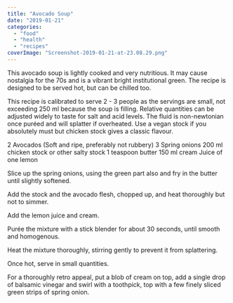 ```yaml
---
title: "Avocado Soup"
date: "2019-01-21"
categories: 
  - "food"
  - "health"
  - "recipes"
coverImage: "Screenshot-2019-01-21-at-23.08.29.png"
---
```


This avocado soup is lightly cooked and very nutritious. It may cause nostalgia for the 70s and is a vibrant bright institutional green. The recipe is designed to be served hot, but can be chilled too.

This recipe is calibrated to serve 2 - 3 people as the servings are small, not exceeding 250 ml because the soup is filling. Relative quantities can be adjusted widely to taste for salt and acid levels. The fluid is non-newtonian once puréed and will splatter if overheated. Use a vegan stock if you absolutely must but chicken stock gives a classic flavour.

2 Avocados (Soft and ripe, preferably not rubbery) 3 Spring onions 200 ml chicken stock or other salty stock 1 teaspoon butter 150 ml cream Juice of one lemon

Slice up the spring onions, using the green part also and fry in the butter until slightly softened.

Add the stock and the avocado flesh, chopped up, and heat thoroughly but not to simmer.

Add the lemon juice and cream.

Purée the mixture with a stick blender for about 30 seconds, until smooth and homogenous.

Heat the mixture thoroughly, stirring gently to prevent it from splattering.

Once hot, serve in small quantities.

For a thoroughly retro appeal, put a blob of cream on top, add a single drop of balsamic vinegar and swirl with a toothpick, top with a few finely sliced green strips of spring onion.
